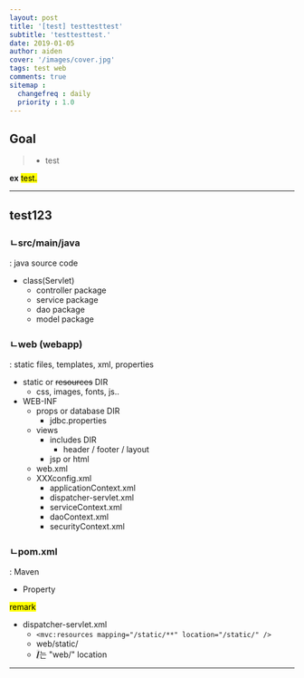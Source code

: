 ```yaml
---
layout: post
title: '[test] testtesttest'
subtitle: 'testtesttest.'
date: 2019-01-05
author: aiden
cover: '/images/cover.jpg'
tags: test web
comments: true
sitemap :
  changefreq : daily
  priority : 1.0
---
```


## Goal
> - test


**ex** <mark>test.</mark>

---

## test123
### ㄴsrc/main/java
: java source code
- class(Servlet)
    - controller package
    - service package
    - dao package
    - model package


### ㄴweb (webapp)
: static files, templates, xml, properties
- static or ~~resources~~ DIR
    - css, images, fonts, js..
- WEB-INF 
    - props or database DIR
        - jdbc.properties
    - views 
        - includes DIR
            - header / footer / layout
        - jsp or html 
    - web.xml
    - XXXconfig.xml
        - applicationContext.xml
        - dispatcher-servlet.xml
        - serviceContext.xml
        - daoContext.xml
        - securityContext.xml

### ㄴpom.xml
: Maven 
- Property

<mark>remark</mark>
* dispatcher-servlet.xml
    * `<mvc:resources mapping="/static/**" location="/static/" />`
    * web/static/
    * <span style="background-color: #e1e1e1">**/**</span>는 "web/" location

---
